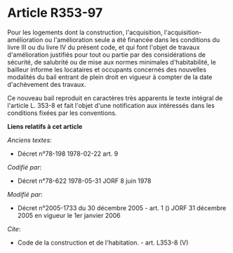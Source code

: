 # Article R353-97

Pour les logements dont la construction, l'acquisition, l'acquisition-amélioration ou l'amélioration seule a été financée
dans les conditions du livre III ou du livre IV du présent code, et qui font l'objet de travaux d'amélioration justifiés pour
tout ou partie par des considérations de sécurité, de salubrité ou de mise aux normes minimales d'habitabilité, le bailleur
informe les locataires et occupants concernés des nouvelles modalités du bail entrant de plein droit en vigueur à compter de
la date d'achèvement des travaux. 

Ce nouveau bail reproduit en caractères très apparents le texte intégral de l'article L. 353-8 et fait l'objet d'une
notification aux intéressés dans les conditions fixées par les conventions.

**Liens relatifs à cet article**

_Anciens textes_:

  - Décret n°78-198 1978-02-22 art. 9

_Codifié par_:

  - Décret n°78-622 1978-05-31 JORF 8 juin 1978

_Modifié par_:

  - Décret n°2005-1733 du 30 décembre 2005 - art. 1 () JORF 31 décembre 2005 en vigueur le 1er janvier 2006

_Cite_:

  - Code de la construction et de l'habitation. - art. L353-8 (V)
